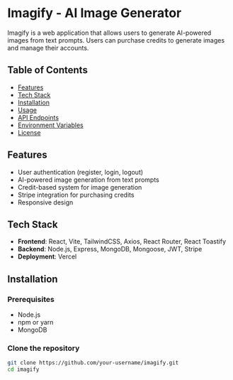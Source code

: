 # Imagify - AI Image Generator

Imagify is a web application that allows users to generate AI-powered images from text prompts. Users can purchase credits to generate images and manage their accounts.

## Table of Contents

- [Features](#features)
- [Tech Stack](#tech-stack)
- [Installation](#installation)
- [Usage](#usage)
- [API Endpoints](#api-endpoints)
- [Environment Variables](#environment-variables)
- [License](#license)

## Features

- User authentication (register, login, logout)
- AI-powered image generation from text prompts
- Credit-based system for image generation
- Stripe integration for purchasing credits
- Responsive design

## Tech Stack

- **Frontend**: React, Vite, TailwindCSS, Axios, React Router, React Toastify
- **Backend**: Node.js, Express, MongoDB, Mongoose, JWT, Stripe
- **Deployment**: Vercel

## Installation

### Prerequisites

- Node.js
- npm or yarn
- MongoDB

### Clone the repository

```sh
git clone https://github.com/your-username/imagify.git
cd imagify
```
